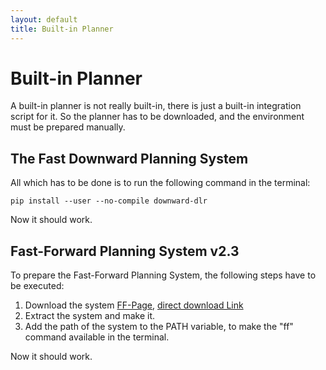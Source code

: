 ```yaml
---
layout: default
title: Built-in Planner
---
```

# Built-in Planner

A built-in planner is not really built-in, there is just a built-in integration script for it. So the planner has to be downloaded, and the environment must be prepared manually. 

## The Fast Downward Planning System

All which has to be done is to run the following command in the terminal: 

`pip install --user --no-compile downward-dlr`

Now it should work.

## Fast-Forward Planning System v2.3

To prepare the Fast-Forward Planning System, the following steps have to be executed:

1. Download the system [FF-Page](https://fai.cs.uni-saarland.de/hoffmann/ff.html), [direct download Link](https://fai.cs.uni-saarland.de/hoffmann/ff/FF-v2.3.tgz) 
2. Extract the system and make it.
3. Add the path of the system to the PATH variable, to make the "ff" command available in the terminal.

Now it should work.
